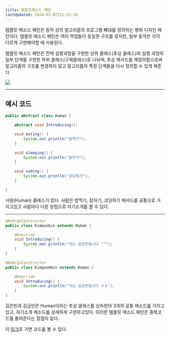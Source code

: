 ```yaml
---
title: 템플릿메소드 패턴
lastUpdated: 2024-03-02T21:22:36
---
```


템플릿 메소드 패턴은 동작 상의 알고리즘의 프로그램 뼈대를 정의하는 행위 디자인 패턴이다. 템플릿 메소드 패턴은 여러 작업들이 동일한 구조를 갖지만, 일부 동작은 각각 다르게 구현해야할 때 사용된다.

 템플릿 메소드 패턴은 전체 실행과정을 구현한 상위 클래스(추상 클래스)와 실행 과정의 일부 단계를 구현한 하위 클래스(구체클래스)로 나뉘며, 추상 메서드를 재정의함으로써 알고리즘의 구조를 변경하지 않고 알고리즘의 특정 단계들을 다시 정의할 수 있게 해준다

 <img src="https://blog.kakaocdn.net/dn/woloO/btq9hzgeMoY/EB4c36STzhUXUJoSVAr5Ak/img.png">

 ---

## 예시 코드

```java
public abstract class Human {

    abstract void Introducing();

    void eating() {
        System.out.println("밥먹기");
    }

    void sleeping() {
        System.out.println("잠자기");
    }

    void coding() {
        System.out.println("코딩하기");
    }

}
```

사람(Human) 클래스가 있다. 사람은 밥먹기, 잠자기, 코딩하기 메서드를 공통으로 가지고있고 사람마다 다른 방법으로 자기소개를 할 수 있다.

---

```java
@NoArgsConstructor
public class Kimeunbin extends Human {

    @Override
    void Introducing() {
        System.out.println("저는 김은빈입니다 ^^");
    }
}

@NoArgsConstructor
public class Kimgeumbin extends Human {

    @Override
    void Introducing() {
        System.out.println("저는 김금빈입니다 ㅎㅎ");
    }
}
```

김은빈과 김금빈은 Human이라는 추상 클래스를 상속받아 3개의 공통 메소드를 가지고있고, 자기소개 메소드를 상세하게 구현하고있다. 이러한 템플릿 메소드 패턴은 중복코드를 줄여준다는 장점이 있다. 

이 <a href="https://github.com/rlaisqls/GoF-DesignPatterns/tree/master/src/main/java/com/study/gof/designpattrens/_03_BehavioralPattern/templateMethod">링크</a>로 가면 코드를 볼 수 있다.
